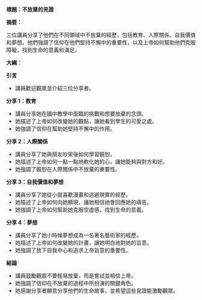 **標題：不放棄的見證**

**摘要：**

三位講員分享了他們在不同領域中不放棄的經歷，包括教育、人際關係、自我價值和夢想。他們強調了信仰在他們堅持不懈中的重要性，以及上帝如何幫助他們克服障礙，找到生命的意義和滿足。

**大綱：**

**引言**

* 講員歡迎觀眾並介紹三位分享者。

**分享 1：教育**

* 講員分享她在國中教學中面臨的挑戰和想要放棄的念頭。
* 她描述了上帝如何改變她的觀點，讓她看到學生的可愛之處。
* 她強調了信仰在幫助她堅持不懈中的作用。

**分享 2：人際關係**

* 講員分享了她與朋友吵架後如何學習饒恕。
* 她描述了上帝如何一點一點地軟化她的心，讓她能夠與對方和好。
* 她強調了饒恕在人際關係中不放棄的重要性。

**分享 3：自我價值和夢想**

* 講員分享了她從小就喜歡漫畫和逃避現實的經歷。
* 她描述了上帝如何向她顯現，讓她相信祂會回應她的禱告。
* 她強調了上帝如何幫助她克服空虛感，找到生命的意義。

**分享 4：夢想**

* 講員分享了她小時候夢想成為一名著名藝術家的經歷。
* 她描述了上帝如何改變她的計畫，讓她明白祂對她的旨意。
* 她強調了放下自我中心和追求上帝旨意的重要性。

**結論**

* 講員鼓勵觀眾不要輕易放棄，而是嘗試並相信上帝。
* 她強調了信仰在不放棄的過程中所扮演的關鍵角色。
* 她感謝分享者願意分享他們的生命故事，並希望這些見證能激勵觀眾。